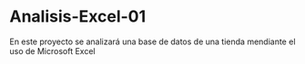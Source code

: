 # Analisis-Excel-01
En este proyecto se analizará una base de datos de una tienda mendiante el uso de Microsoft Excel
